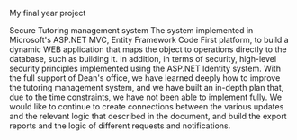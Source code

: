 My final year project

Secure Tutoring management system 
 The system implemented in Microsoft's ASP.NET MVC, Entity Framework Code First platform, to build a dynamic WEB application that maps the object to operations directly to the database, such as building it. In addition, in terms of security, high-level security principles implemented using the ASP.NET Identity system. With the full support of Dean's office, we have learned deeply how to improve the tutoring management system, and we have built an in-depth plan that, due to the time constraints, we have not been able to implement fully. We would like to continue to create connections between the various updates and the relevant logic that described in the document, and build the export reports and the logic of different requests and notifications.
